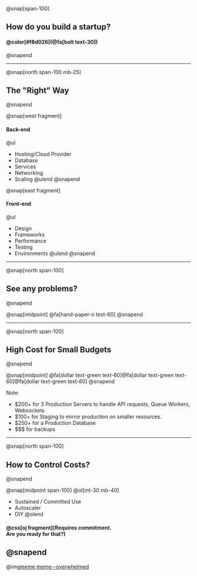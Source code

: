 @snap[span-100]
## How do you build a startup?
#### @color[#f8d026](@fa[bolt text-30])
@snapend

---

@snap[north span-100 mb-25]
## The "Right" Way
@snapend

@snap[west fragment]
#### Back-end
@ul
- Hosting/Cloud Provider
- Database
- Services
- Networking
- Scaling
@ulend
@snapend

@snap[east fragment]
#### Front-end
@ul
- Design
- Frameworks
- Performance
- Testing
- Environments
@ulend
@snapend

---
@snap[north span-100]
## See any problems?
@snapend

@snap[midpoint]
@fa[hand-paper-o text-60]
@snapend

---
@snap[north span-100]
## High Cost for Small Budgets
@snapend

@snap[midpoint]
@fa[dollar text-green text-60]@fa[dollar text-green text-60]@fa[dollar text-green text-60]
@snapend

Note:
- $200+ for 3 Production Servers to handle API requests, Queue Workers, Websockets
- $100+ for Staging to mirror production on smaller resources.
- $250+ for a Production Database
- $$$ for backups
---
@snap[north span-100]
## How to Control Costs?
@snapend

@snap[midpoint span-100]
@ol[mt-30 mb-40]
- Sustained / Committed Use
- Autoscaler
- DIY
@olend

#### @css[oj fragment](Requires commitment.<br> Are you ready for that?)
@snapend
---
@img[meme meme--overwhelmed](assets/img/overwhelmed.jpg)